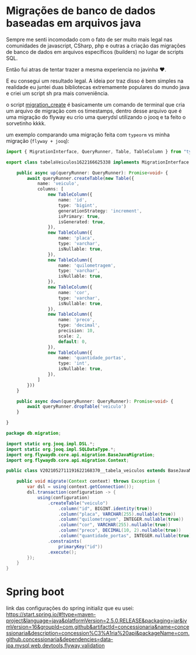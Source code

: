 # Migrações de banco de dados baseadas em arquivos java
Sempre me senti incomodado com o fato de ser muito mais legal nas comunidades de javascript, CSharp, php e outras a criação das migrações de banco de dados em arquivos específicos (builders) no lugar de scripts SQL.

Então fui atras de tentar trazer a mesma experiencia no javinha ❤️.

E eu consegui um resultado legal. A ideia por traz disso é bem simples na realidade eu juntei duas bibliotecas extremamente populares do mundo java e criei um script sh pra mais conveniência.

o script [migration_create](./migration_create.sh) é basicamente um comando de terminal que cria um arquivo de migração com os timestamps, dentro desse arquivo que é uma migração do flyway eu crio uma querydsl utilizando o jooq e ta feito o sorvetinho kkkk. 

um exemplo comparando uma migração feita com `typeorm` vs minha migração (`flyway + jooq`):

```ts
import { MigrationInterface, QueryRunner, Table, TableColumn } from "typeorm";

export class tabelaVeiculos1622166625338 implements MigrationInterface {

    public async up(queryRunner: QueryRunner): Promise<void> {
        await queryRunner.createTable(new Table({
            name: 'veiculo',
            columns: [
                new TableColumn({
                    name: 'id',
                    type: 'bigint',
                    generationStrategy: 'increment',
                    isPrimary: true,
                    isGenerated: true,
                }),
                new TableColumn({
                    name: 'placa',
                    type: 'varchar',
                    isNullable: true,
                }),
                new TableColumn({
                    name: 'quilometragem',
                    type: 'varchar',
                    isNullable: true,
                }),
                new TableColumn({
                    name: 'cor',
                    type: 'varchar',
                    isNullable: true,
                }),
                new TableColumn({
                    name: 'preco',
                    type: 'decimal',
                    precision: 10,
                    scale: 2,
                    default: 0,
                }),
                new TableColumn({
                    name: 'quantidade_portas',
                    type: 'int',
                    isNullable: true,
                }),
            ]
        }))
    }

    public async down(queryRunner: QueryRunner): Promise<void> {
        await queryRunner.dropTable('veiculo')
    }

}
```


```java
package db.migration;

import static org.jooq.impl.DSL.*;
import static org.jooq.impl.SQLDataType.*;
import org.flywaydb.core.api.migration.BaseJavaMigration;
import org.flywaydb.core.api.migration.Context;

public class V2021052711191622168370__tabela_veiculos extends BaseJavaMigration {

    public void migrate(Context context) throws Exception {
        var dsl = using(context.getConnection());
        dsl.transaction(configuration -> {
            using(configuration)
                .createTable("veiculo")
                    .column("id", BIGINT.identity(true))
                    .column("placa", VARCHAR(255).nullable(true))
                    .column("quilometragem", INTEGER.nullable(true))
                    .column("cor", VARCHAR(255).nullable(true))
                    .column("preco", DECIMAL(10, 2).nullable(true))
                    .column("quantidade_portas", INTEGER.nullable(true))
                .constraints(
                    primaryKey("id"))
                .execute();
        });
    }
}
```

# Spring boot
link das configurações do spring initializ que eu usei: https://start.spring.io/#!type=maven-project&language=java&platformVersion=2.5.0.RELEASE&packaging=jar&jvmVersion=16&groupId=com.github&artifactId=concessionaria&name=concessionaria&description=concession%C3%A1ria%20api&packageName=com.github.concessionaria&dependencies=data-jpa,mysql,web,devtools,flyway,validation

